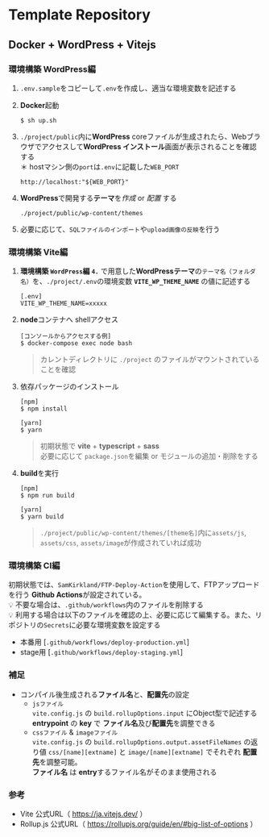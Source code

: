 # Template Repository
## Docker + WordPress + Vitejs

### 環境構築 **WordPress**編
1. `.env.sample`をコピーして`.env`を作成し、適当な環境変数を記述する

2. **Docker**起動
   ```shell
   $ sh up.sh
   ```

3. `./project/public`内に**WordPress** coreファイルが生成されたら、Webブラウザでアクセスして**WordPress インストール**画面が表示されることを確認する  
   ＊ hostマシン側の`port`は`.env`に記載した`WEB_PORT`
   ```
   http://localhost:"${WEB_PORT}"
   ```

4. **WordPress**で開発する**テーマ**を*作成* or *配置* する
   ```
   ./project/public/wp-content/themes
   ```

5. 必要に応じて、`SQLファイルのインポート`や`upload画像の反映`を行う

### 環境構築 **Vite**編
1. **環境構築 `WordPress`編 `4.`** で用意した**WordPressテーマ**の`テーマ名（フォルダ名）`を、`./project/.env`の環境変数 **`VITE_WP_THEME_NAME`** の値に記述する
   ```
   [.env]
   VITE_WP_THEME_NAME=xxxxx
   ```

2. **node**コンテナへ shellアクセス
   ```shell
   [コンソールからアクセスする例]
   $ docker-compose exec node bash
   ```
   > カレントディレクトリに `./project` のファイルがマウントされていることを確認

3. 依存パッケージのインストール
   ```shell
   [npm]
   $ npm install

   [yarn]
   $ yarn
   ```
   > 初期状態で **vite** + **typescript** + **sass**  
   > 必要に応じて `package.json`を編集 or モジュールの追加・削除をする

4. **build**を実行
   ```shell
   [npm]
   $ npm run build

   [yarn]
   $ yarn build
   ```
   > `./project/public/wp-content/themes/[theme名]`内に`assets/js`, `assets/css`, `assets/image`が作成されていれば成功

### 環境構築 **CI**編
初期状態では、`SamKirkland/FTP-Deploy-Action`を使用して、FTPアップロードを行う **Github Actions**が設定されている。  
:bulb: 不要な場合は、`.github/workflows`内のファイルを削除する  
:bulb: 利用する場合は以下のファイルを確認の上、必要に応じて編集する。また、リポジトリの`Secrets`に必要な環境変数を設定する
   - 本番用 [`.github/workflows/deploy-production.yml`]
   - stage用 [`.github/workflows/deploy-staging.yml`]

### 補足
- コンパイル後生成される**ファイル名**と、**配置先**の設定
   - `jsファイル`  
      `vite.config.js` の `build.rollupOptions.input` にObject型で記述する **entrypoint** の **key** で **ファイル名**及び**配置先**を調整できる
   - `cssファイル` & `imageファイル`  
      `vite.config.js` の `build.rollupOptions.output.assetFileNames` の返り値 `css/[name][extname]` と `image/[name][extname]` でそれぞれ **配置先**を調整可能。  
      **ファイル名** は **entry**するファイル名がそのまま使用される

### 参考
- Vite 公式URL（ https://ja.vitejs.dev/ ）
- Rollup.js 公式URL（ https://rollupjs.org/guide/en/#big-list-of-options ）
